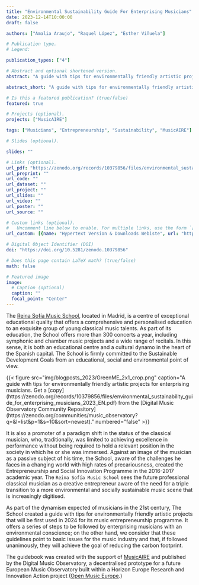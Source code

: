 ```yaml
---
title: "Environmental Sustainability Guide For Enterprising Musicians"
date: 2023-12-14T10:00:00
draft: false

authors: ["Amalia Araujo", "Raquel López", "Esther Viñuela"]

# Publication type.
# Legend:

publication_types: ["4"]

# Abstract and optional shortened version.
abstract: "A guide with tips for environmentally friendly artistic projects that will be first used in 2024 for its music entrepreneurship programme. It offers a series of steps to be followed by enterprising musicians with an environmental conscience."

abstract_short: "A guide with tips for environmentally friendly artistic projects for enterprising musicians."

# Is this a featured publication? (true/false)
featured: true

# Projects (optional).
projects: ["MusicAIRE"]

tags: ["Musicians", "Entrepreneurship", "Sustainability", "MusicAIRE"]

# Slides (optional).

slides: ""

# Links (optional).
url_pdf: "https://zenodo.org/records/10379856/files/environmental_sustainability_guide_for_enterprising_musicians_2023_EN.pdf"
url_preprint: ""
url_code: ""
url_dataset: ""
url_project: ""
url_slides: ""
url_video: ""
url_poster: ""
url_source: ""

# Custom links (optional).
#   Uncomment line below to enable. For multiple links, use the form `[{...}, {...}, {...}]`.
url_custom: [{name: "Hypertext Version & Downloads Webiste", url: "http://ceereport2020.ceemid.eu/"}]

# Digital Object Identifier (DOI)
doi: "https://doi.org/10.5281/zenodo.10379856"

# Does this page contain LaTeX math? (true/false)
math: false

# Featured image
image:
  # Caption (optional)
  caption: ""
  focal_point: "Center"
---
```


The [Reina Sofía Music School](https://www.escuelasuperiordemusicareinasofia.es/en), located in Madrid, is a centre of exceptional educational quality that offers a comprehensive and personalised education to an exquisite group of young classical music talents. As part of its education, the School offers more than 300 concerts a year, including symphonic and chamber music projects and a wide range of recitals. In this sense, it is both an educational centre and a cultural dynamo in the heart of the Spanish capital. The School is firmly committed to the Sustainable Development Goals from an educational, social and environmental point of view.

<td style="text-align: center;">{{< figure src="img/blogposts_2023/GreenME_2x1_crop.png" caption="A guide with tips for environmentally friendly artistic projects for enterprising musicians. Get a [copy](https://zenodo.org/records/10379856/files/environmental_sustainability_guide_for_enterprising_musicians_2023_EN.pdf) from the [Digital Music Observatory Community Repository](https://zenodo.org/communities/music_observatory?q=&l=list&p=1&s=10&sort=newest)." numbered="false" >}}</td>
 
It is also a promoter of a paradigm shift in the status of the classical musician, who, traditionally, was limited to achieving excellence in performance without being required to hold a relevant position in the society in which he or she was immersed. Against an image of the musician as a passive subject of his time, the School, aware of the challenges he faces in a changing world with high rates of precariousness, created the Entrepreneurship and Social Innovation Programme in the 2016-2017 academic year. The `Reina Sofía Music School` sees the future professional classical musician as a creative entrepreneur aware of the need for a triple transition to a more environmental and socially sustainable music scene that is increasingly digitised.

As part of the dynamism expected of musicians in the 21st century, The School created a guide with tips for environmentally friendly artistic projects that will be first used in 2024 for its music entrepreneurship programme. It offers a series of steps to be followed by enterprising musicians with an environmental conscience; on the other hand, we consider that these guidelines point to basic issues for the music industry and that, if followed unanimously, they will achieve the goal of reducing the carbon footprint.

The guidebook was created with the support of [MusicAIRE](https://musicaire.eu/) and published by the Digital Music Observatory, a decentralised prototype for a future European Music Observatory built within a Horizon Europe Research and Innovation Action project ([Open Music Europe](https://openmuse.eu/).)
